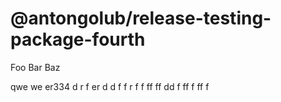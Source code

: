 # @antongolub/release-testing-package-fourth

Foo Bar Baz

qwe we er334 d r f er d d f f r f f ff  ff dd f ff f ff f

